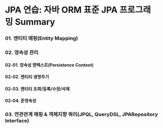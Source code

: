 # JPA 연습: 자바 ORM 표준 JPA 프로그래밍 Summary

### 01. 엔티티 매핑(Entity Mapping)

### 02. 영속성 관리
#### 02-01. 영속성 켄텍스트(Persistence Context)
#### 02-02. 엔티티 생명주기
#### 02-03. 엔티티 조회/등록/수정/삭제 
#### 02-04. 준영속성

### 03. 연관관계 매핑 & 객체지향 쿼리(JPQL, QueryDSL, JPARepository Interface)
 
  